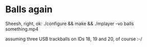 Balls again
===========

Sheesh, right, ok: ./configure && make && ./mplayer -vo balls something.mp4

assuming three USB trackballs on IDs 18, 19 and 20, of course :-/

